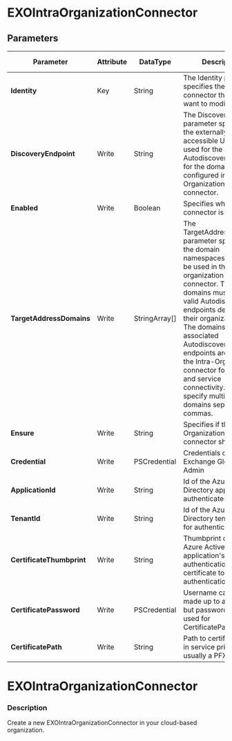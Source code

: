 ﻿# EXOIntraOrganizationConnector

## Parameters

| Parameter | Attribute | DataType | Description | Allowed Values |
| --- | --- | --- | --- | --- |
| **Identity** | Key | String | The Identity parameter specifies the intraorg connector that you want to modify. ||
| **DiscoveryEndpoint** | Write | String | The DiscoveryEndpoint parameter specifies the externally-accessible URL that's used for the Autodiscover service for the domain that's configured in the Intra-Organization connector. ||
| **Enabled** | Write | Boolean | Specifies whether connector is enabled. ||
| **TargetAddressDomains** | Write | StringArray[] | The TargetAddressDomains parameter specifies the domain namespaces that will be used in the Intra-organization connector. These domains must have valid Autodiscover endpoints defined in their organizations. The domains and their associated Autodiscover endpoints are used by the Intra-Organization connector for feature and service connectivity. You can specify multiple domains separated by commas. ||
| **Ensure** | Write | String | Specifies if this Intra-Organization connector should exist. |Present, Absent|
| **Credential** | Write | PSCredential | Credentials of the Exchange Global Admin ||
| **ApplicationId** | Write | String | Id of the Azure Active Directory application to authenticate with. ||
| **TenantId** | Write | String | Id of the Azure Active Directory tenant used for authentication. ||
| **CertificateThumbprint** | Write | String | Thumbprint of the Azure Active Directory application's authentication certificate to use for authentication. ||
| **CertificatePassword** | Write | PSCredential | Username can be made up to anything but password will be used for CertificatePassword ||
| **CertificatePath** | Write | String | Path to certificate used in service principal usually a PFX file. ||

# EXOIntraOrganizationConnector

### Description

Create a new EXOIntraOrganizationConnector in your cloud-based organization.


